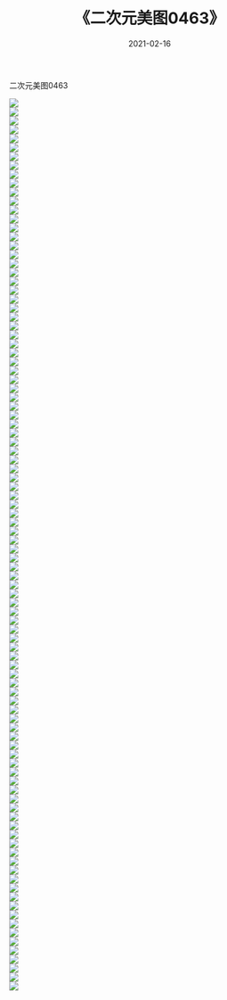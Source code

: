 ﻿---
layout: post
title:  《二次元美图0463》
date:   2021-02-16
img: http://imgx.orgx.ga/二次元/2021/二次元美图0463/000.jpg
categories: [美女, 清纯, 唯美]
---

二次元美图0463

 ![](http://imgx.orgx.ga/二次元/2021/二次元美图0463/001.jpg) <br>![](http://imgx.orgx.ga/二次元/2021/二次元美图0463/002.jpg) <br>![](http://imgx.orgx.ga/二次元/2021/二次元美图0463/003.jpg) <br>![](http://imgx.orgx.ga/二次元/2021/二次元美图0463/004.jpg) <br>![](http://imgx.orgx.ga/二次元/2021/二次元美图0463/005.jpg) <br>![](http://imgx.orgx.ga/二次元/2021/二次元美图0463/006.jpg) <br>![](http://imgx.orgx.ga/二次元/2021/二次元美图0463/007.jpg) <br>![](http://imgx.orgx.ga/二次元/2021/二次元美图0463/008.jpg) <br>![](http://imgx.orgx.ga/二次元/2021/二次元美图0463/009.jpg) <br>![](http://imgx.orgx.ga/二次元/2021/二次元美图0463/010.jpg) <br>![](http://imgx.orgx.ga/二次元/2021/二次元美图0463/011.jpg) <br>![](http://imgx.orgx.ga/二次元/2021/二次元美图0463/012.jpg) <br>![](http://imgx.orgx.ga/二次元/2021/二次元美图0463/013.jpg) <br>![](http://imgx.orgx.ga/二次元/2021/二次元美图0463/014.jpg) <br>![](http://imgx.orgx.ga/二次元/2021/二次元美图0463/015.jpg) <br>![](http://imgx.orgx.ga/二次元/2021/二次元美图0463/016.jpg) <br>![](http://imgx.orgx.ga/二次元/2021/二次元美图0463/017.jpg) <br>![](http://imgx.orgx.ga/二次元/2021/二次元美图0463/018.jpg) <br>![](http://imgx.orgx.ga/二次元/2021/二次元美图0463/019.jpg) <br>![](http://imgx.orgx.ga/二次元/2021/二次元美图0463/020.jpg) <br>![](http://imgx.orgx.ga/二次元/2021/二次元美图0463/021.jpg) <br>![](http://imgx.orgx.ga/二次元/2021/二次元美图0463/022.jpg) <br>![](http://imgx.orgx.ga/二次元/2021/二次元美图0463/023.jpg) <br>![](http://imgx.orgx.ga/二次元/2021/二次元美图0463/024.jpg) <br>![](http://imgx.orgx.ga/二次元/2021/二次元美图0463/025.jpg) <br>![](http://imgx.orgx.ga/二次元/2021/二次元美图0463/026.jpg) <br>![](http://imgx.orgx.ga/二次元/2021/二次元美图0463/027.jpg) <br>![](http://imgx.orgx.ga/二次元/2021/二次元美图0463/028.jpg) <br>![](http://imgx.orgx.ga/二次元/2021/二次元美图0463/029.jpg) <br>![](http://imgx.orgx.ga/二次元/2021/二次元美图0463/030.jpg) <br>![](http://imgx.orgx.ga/二次元/2021/二次元美图0463/031.jpg) <br>![](http://imgx.orgx.ga/二次元/2021/二次元美图0463/032.jpg) <br>![](http://imgx.orgx.ga/二次元/2021/二次元美图0463/033.jpg) <br>![](http://imgx.orgx.ga/二次元/2021/二次元美图0463/034.jpg) <br>![](http://imgx.orgx.ga/二次元/2021/二次元美图0463/035.jpg) <br>![](http://imgx.orgx.ga/二次元/2021/二次元美图0463/036.jpg) <br>![](http://imgx.orgx.ga/二次元/2021/二次元美图0463/037.jpg) <br>![](http://imgx.orgx.ga/二次元/2021/二次元美图0463/038.jpg) <br>![](http://imgx.orgx.ga/二次元/2021/二次元美图0463/039.jpg) <br>![](http://imgx.orgx.ga/二次元/2021/二次元美图0463/040.jpg) <br>![](http://imgx.orgx.ga/二次元/2021/二次元美图0463/041.jpg) <br>![](http://imgx.orgx.ga/二次元/2021/二次元美图0463/042.jpg) <br>![](http://imgx.orgx.ga/二次元/2021/二次元美图0463/043.jpg) <br>![](http://imgx.orgx.ga/二次元/2021/二次元美图0463/044.jpg) <br>![](http://imgx.orgx.ga/二次元/2021/二次元美图0463/045.jpg) <br>![](http://imgx.orgx.ga/二次元/2021/二次元美图0463/046.jpg) <br>![](http://imgx.orgx.ga/二次元/2021/二次元美图0463/047.jpg) <br>![](http://imgx.orgx.ga/二次元/2021/二次元美图0463/048.jpg) <br>![](http://imgx.orgx.ga/二次元/2021/二次元美图0463/049.jpg) <br>![](http://imgx.orgx.ga/二次元/2021/二次元美图0463/050.jpg) <br>![](http://imgx.orgx.ga/二次元/2021/二次元美图0463/051.jpg) <br>![](http://imgx.orgx.ga/二次元/2021/二次元美图0463/052.jpg) <br>![](http://imgx.orgx.ga/二次元/2021/二次元美图0463/053.jpg) <br>![](http://imgx.orgx.ga/二次元/2021/二次元美图0463/054.jpg) <br>![](http://imgx.orgx.ga/二次元/2021/二次元美图0463/055.jpg) <br>![](http://imgx.orgx.ga/二次元/2021/二次元美图0463/056.jpg) <br>![](http://imgx.orgx.ga/二次元/2021/二次元美图0463/057.jpg) <br>![](http://imgx.orgx.ga/二次元/2021/二次元美图0463/058.jpg) <br>![](http://imgx.orgx.ga/二次元/2021/二次元美图0463/059.jpg) <br>![](http://imgx.orgx.ga/二次元/2021/二次元美图0463/060.jpg) <br>![](http://imgx.orgx.ga/二次元/2021/二次元美图0463/061.jpg) <br>![](http://imgx.orgx.ga/二次元/2021/二次元美图0463/062.jpg) <br>![](http://imgx.orgx.ga/二次元/2021/二次元美图0463/063.jpg) <br>![](http://imgx.orgx.ga/二次元/2021/二次元美图0463/064.jpg) <br>![](http://imgx.orgx.ga/二次元/2021/二次元美图0463/065.jpg) <br>![](http://imgx.orgx.ga/二次元/2021/二次元美图0463/066.jpg) <br>![](http://imgx.orgx.ga/二次元/2021/二次元美图0463/067.jpg) <br>![](http://imgx.orgx.ga/二次元/2021/二次元美图0463/068.jpg) <br>![](http://imgx.orgx.ga/二次元/2021/二次元美图0463/069.jpg) <br>![](http://imgx.orgx.ga/二次元/2021/二次元美图0463/070.jpg) <br>![](http://imgx.orgx.ga/二次元/2021/二次元美图0463/071.jpg) <br>![](http://imgx.orgx.ga/二次元/2021/二次元美图0463/072.jpg) <br>![](http://imgx.orgx.ga/二次元/2021/二次元美图0463/073.jpg) <br>![](http://imgx.orgx.ga/二次元/2021/二次元美图0463/074.jpg) <br>![](http://imgx.orgx.ga/二次元/2021/二次元美图0463/075.jpg) <br>![](http://imgx.orgx.ga/二次元/2021/二次元美图0463/076.jpg) <br>![](http://imgx.orgx.ga/二次元/2021/二次元美图0463/077.jpg) <br>![](http://imgx.orgx.ga/二次元/2021/二次元美图0463/078.jpg) <br>![](http://imgx.orgx.ga/二次元/2021/二次元美图0463/079.jpg) <br>![](http://imgx.orgx.ga/二次元/2021/二次元美图0463/080.jpg) <br>![](http://imgx.orgx.ga/二次元/2021/二次元美图0463/081.jpg) <br>![](http://imgx.orgx.ga/二次元/2021/二次元美图0463/082.jpg) <br>![](http://imgx.orgx.ga/二次元/2021/二次元美图0463/083.jpg) <br>![](http://imgx.orgx.ga/二次元/2021/二次元美图0463/084.jpg) <br>![](http://imgx.orgx.ga/二次元/2021/二次元美图0463/085.jpg) <br>![](http://imgx.orgx.ga/二次元/2021/二次元美图0463/086.jpg) <br>![](http://imgx.orgx.ga/二次元/2021/二次元美图0463/087.jpg) <br>![](http://imgx.orgx.ga/二次元/2021/二次元美图0463/088.jpg) <br>![](http://imgx.orgx.ga/二次元/2021/二次元美图0463/089.jpg) <br>![](http://imgx.orgx.ga/二次元/2021/二次元美图0463/090.jpg) <br>![](http://imgx.orgx.ga/二次元/2021/二次元美图0463/091.jpg) <br>![](http://imgx.orgx.ga/二次元/2021/二次元美图0463/092.jpg) <br>![](http://imgx.orgx.ga/二次元/2021/二次元美图0463/093.jpg) <br>![](http://imgx.orgx.ga/二次元/2021/二次元美图0463/094.jpg) <br>![](http://imgx.orgx.ga/二次元/2021/二次元美图0463/095.jpg) <br>![](http://imgx.orgx.ga/二次元/2021/二次元美图0463/096.jpg) <br>![](http://imgx.orgx.ga/二次元/2021/二次元美图0463/097.jpg) <br>![](http://imgx.orgx.ga/二次元/2021/二次元美图0463/098.jpg) <br>![](http://imgx.orgx.ga/二次元/2021/二次元美图0463/099.jpg) <br>![](http://imgx.orgx.ga/二次元/2021/二次元美图0463/100.jpg) <br>
